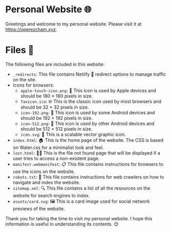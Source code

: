 # Personal Website 🌐

Greetings and welcome to my personal website. Please visit it at https://operezcham.xyz.

# Files 📁

The following files are included in this website:

* `_redirects`: This file contains Netlify 🔗 redirect options to manage traffic on the site.
* Icons for browsers:
    * `apple-touch-icon.png`: 🍎 This icon is used by Apple devices and should be 180 × 180 pixels in size.
    * `favicon.ico`: 🌐 This is the classic icon used by most browsers and should be 32 × 32 pixels in size.
    * `icon-192.png`: 📱 This icon is used by some Android devices and should be 192 × 192 pixels in size.
    * `icon-512.png`: 📱 This icon is used by other Android devices and should be 512 × 512 pixels in size.
    * `icon.svg`: 🎨 This is a scalable vector graphic icon.
* `index.html`: 🏠 This is the home page of the website. The CSS is based on Water.css for a minimalist look and feel.
* `lost.html`: 🤷‍♂️ This is the file not found page that will be displayed if a user tries to access a non-existent page.
* `manifest.webmanifest`: 📋 This file contains instructions for browsers to use the icons on the website.
* `robots.txt`: 🤖 This file contains instructions for web crawlers on how to navigate and index the website.
* `sitemap.xml`: 🔍 This file contains a list of all the resources on the website for search engines to index.
* `assets/card.svg`: 🖼️ This is a card image used for social network previews of the website.

Thank you for taking the time to visit my personal website. I hope this information is useful in understanding its contents. 😊
